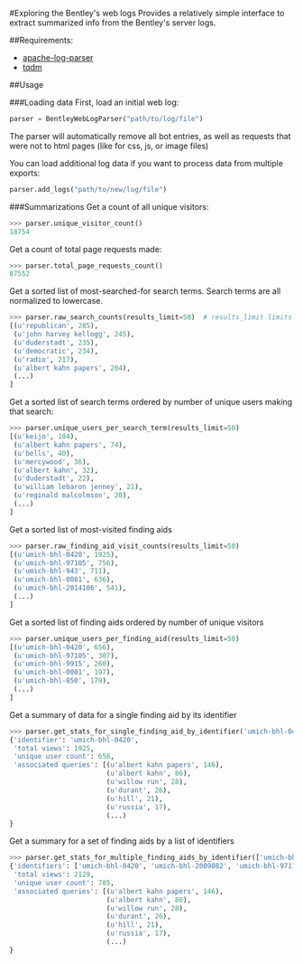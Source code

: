 #Exploring the Bentley's web logs
Provides a relatively simple interface to extract summarized info from the Bentley's server logs.

##Requirements:

* [apache-log-parser](https://github.com/rory/apache-log-parser)
* [tqdm](https://github.com/noamraph/tqdm)

##Usage

###Loading data
First, load an initial web log:
```python
parser = BentleyWebLogParser("path/to/log/file")
```

The parser will automatically remove all bot entries, as well as requests that were not to html pages (like for css, js, or image files)

You can load additional log data if you want to process data from multiple exports:
```python
parser.add_logs("path/to/new/log/file")
```

###Summarizations
Get a count of all unique visitors:
```python
>>> parser.unique_visitor_count()
18754
```

Get a count of total page requests made:
```python
>>> parser.total_page_requests_count()
87552
```

Get a sorted list of most-searched-for search terms. Search terms are all normalized to lowercase.
```python
>>> parser.raw_search_counts(results_limit=50)  # results_limit limits the results to the top n entries
[(u'republican', 285),
 (u'john harvey kellogg', 245),
 (u'duderstadt', 235),
 (u'democratic', 234),
 (u'radio', 217),
 (u'albert kahn papers', 204),
 (...)
]
```

Get a sorted list of search terms ordered by number of unique users making that search:
```python
>>> parser.unique_users_per_search_term(results_limit=50)
[(u'keijo', 104),
 (u'albert kahn papers', 74),
 (u'bells', 40),
 (u'mercywood', 36),
 (u'albert kahn', 32),
 (u'duderstadt', 22),
 (u'william lebaron jenney', 21),
 (u'reginald malcolmson', 20),
 (...)
]
```

Get a sorted list of most-visited finding aids
```python
>>> parser.raw_finding_aid_visit_counts(results_limit=50)
[(u'umich-bhl-0420', 1925),
 (u'umich-bhl-97105', 756),
 (u'umich-bhl-943', 711),
 (u'umich-bhl-0081', 636),
 (u'umich-bhl-2014106', 541),
 (...)
]
```

Get a sorted list of finding aids ordered by number of unique visitors
```python
>>> parser.unique_users_per_finding_aid(results_limit=50)
[(u'umich-bhl-0420', 656),
 (u'umich-bhl-97105', 307),
 (u'umich-bhl-9915', 260),
 (u'umich-bhl-0081', 197),
 (u'umich-bhl-850', 179),
 (...)
]
```

Get a summary of data for a single finding aid by its identifier
```python
>>> parser.get_stats_for_single_finding_aid_by_identifier('umich-bhl-0420')
{'identifier': 'umich-bhl-0420',
 'total views': 1925,
 'unique user count': 656,
 'associated queries': [(u'albert kahn papers', 146),
                        (u'albert kahn', 86),
                        (u'willow run', 28),
                        (u'durant', 26),
                        (u'hill', 21),
                        (u'russia', 17),
                        (...)
}
```

Get a summary for a set of finding aids by a list of identifiers
```python
>>> parser.get_stats_for_multiple_finding_aids_by_identifier(['umich-bhl-0420', 'umich-bhl-2009082', 'umich-bhl-97115'])
{'identifiers': ['umich-bhl-0420', 'umich-bhl-2009082', 'umich-bhl-97115'],
 'total views': 2129,
 'unique user count': 785,
 'associated queries': [(u'albert kahn papers', 146),
                        (u'albert kahn', 86),
                        (u'willow run', 28),
                        (u'durant', 26),
                        (u'hill', 21),
                        (u'russia', 17),
                        (...)
}
```